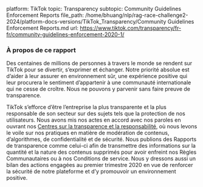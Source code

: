 platform: TikTok
topic: Transparency
subtopic: Community Guidelines Enforcement Reports
file_path: /home/bhuang/nlp/rag-race-challenge2-2024/platform-docs-versions/TikTok_Transparency/Community Guidelines Enforcement Reports.md
url: https://www.tiktok.com/transparency/fr-fr/community-guidelines-enforcement-2020-1/


### À propos de ce rapport

Des centaines de millions de personnes à travers le monde se rendent sur TikTok pour se divertir, s’exprimer et échanger. Notre priorité absolue est d’aider à leur assurer en environnement sûr, une expérience positive qui leur procurera le sentiment d’appartenir à une communauté internationale qui ne cesse de croître. Nous ne pouvons y parvenir sans faire preuve de transparence.

TikTok s’efforce d’être l’entreprise la plus transparente et la plus responsable de son secteur sur des sujets tels que la protection de nos utilisateurs. Nous avons mis nos actes en accord avec nos paroles en ouvrant nos [Centres sur la transparence et la responsabilité](https://www.tiktok.com/transparency), où nous levons le voile sur nos pratiques en matière de modération de contenus, d’algorithmes, de confidentialité et de sécurité. Nous publions des Rapports de transparence comme celui-ci afin de transmettre des informations sur la quantité et la nature des contenus supprimés pour avoir enfreint nos Règles Communautaires ou à nos Conditions de service. Nous y dressons aussi un bilan des actions engagées au premier trimestre 2020 en vue de renforcer la sécurité de notre plateforme et d’y promouvoir un environnement positive.